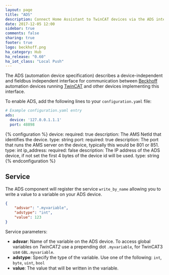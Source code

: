 ```yaml
---
layout: page
title: "ADS"
description: Connect Home Assistant to TwinCAT devices via the ADS interface
date: 2017-12-05 12:00
sidebar: true
comments: false
sharing: true
footer: true
logo: beckhoff.png
ha_category: Hub
ha_release: "0.60"
ha_iot_class: "Local Push"
---
```


The ADS (automation device specification) describes a device-independent and fieldbus independent interface for communication between [Beckhoff](https://www.beckhoff.com/) automation devices running [TwinCAT](http://www.beckhoff.hu/english.asp?twincat/default.htm) and other devices implementing this interface.

To enable ADS, add the following lines to your `configuration.yaml` file:

```yaml
# Example configuration.yaml entry
ads:
  device: '127.0.0.1.1.1'
  port: 48898
```

{% configuration %}
  device:
    required: true
    description: The AMS NetId that identifies the device.
    type: string
  port:
    required: true
    description: The port that runs the AMS server on the device, typically this would be 801 or 851.
    type: int
  ip_address:
    required: false
    description: The IP address of the ADS device, if not set the first 4 bytes of the device id will be used.
    type: string
{% endconfiguration %}

## Service

The ADS component will register the service `write_by_name` allowing you to write a value to a variable on your ADS device.

```json
{
    "adsvar": ".myvariable",
    "adstype": "int",
    "value": 123
}
```

Service parameters:

- **adsvar**: Name of the variable on the ADS device. To access global variables on *TwinCAT2* use a prepending dot `.myvariable`, for TwinCAT3 use `GBL.myvariable`.
- **adstype**: Specify the type of the variable. Use one of the following: `int`, `byte`, `uint`, `bool`
- **value**: The value that will be written in the variable.
